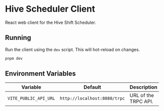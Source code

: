 # Hive Scheduler Client

React web client for the Hive Shift Scheduler.

## Running

Run the client using the `dev` script. This will hot-reload on changes.

```sh
pnpm dev
```

## Environment Variables

| Variable | Default | Description |
| - | - | - |
| `VITE_PUBLIC_API_URL` | `http://localhost:8080/trpc` | URL of the TRPC API. |
